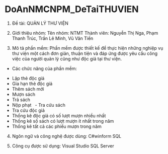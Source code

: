 # DoAnNMCNPM_DeTaiTHUVIEN
1. Đề tài: QUẢN LÝ THƯ VIỆN

2. Giới thiệu nhóm: 
Tên nhóm: NTMT
Thành viên: Nguyễn Thị Nga, Phạm Thanh Trúc, Trần Lê Minh, Vũ Văn Tiến

3. Mô tả phần mềm: Phần mềm được thiết kế để thực hiện những nghiệp vụ thư viện một cách đơn giản, thuận tiện và đáp ứng được yêu cầu công việc của người quản lý cũng như độc giả tại thư viện.
  + Các chức năng của phần mềm:
   - Lập thẻ độc giả
   - Gia hạn thẻ độc giả
   - Thêm sách mới
   - Mượn sách
   - Trả sách
   - Nộp phạt
   - Tra cứu sách
   - Tra cứu độc giả
   - Thống kê độc giả có số lượt mượn nhiều nhất
   - Thống kê số sách có lượt mượn ít nhất trong năm
   - Thống kê tất cả các phiếu mượn trong năm

4. Ngôn ngữ và công nghệ được dùng: 
  C#winform
  SQL
  
5. Công cụ được sử dụng:
  Visual Studio
  SQL Server
  
